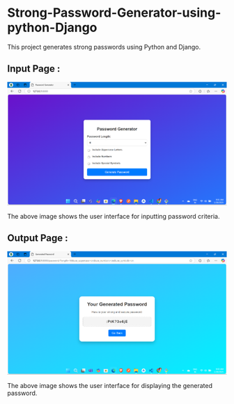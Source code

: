# Strong-Password-Generator-using-python-Django

This project generates strong passwords using Python and Django.

## Input Page :

![Input Page](https://github.com/Rushikesh31apk/Strong-Password-Generator-using-python-Django/raw/main/templates/input.png)

The above image shows the user interface for inputting password criteria.

## Output Page :

![Output Page](https://github.com/Rushikesh31apk/Strong-Password-Generator-using-python-Django/raw/main/templates/output.png)

The above image shows the user interface for displaying the generated password.
